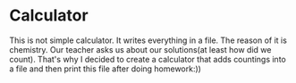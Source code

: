 # Calculator
This is not simple calculator. It writes everything in a file. The reason of it is chemistry. Our teacher asks us about our solutions(at least how did we count). That's why I decided to create a calculator that adds countings into a file and then print this file after doing homework:))
